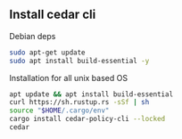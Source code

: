 ## Install cedar cli

Debian deps

```bash
sudo apt-get update
sudo apt install build-essential -y
```

Installation for all unix based OS

```bash
apt update && apt install build-essential
curl https://sh.rustup.rs -sSf | sh
source "$HOME/.cargo/env"
cargo install cedar-policy-cli --locked
cedar
```
